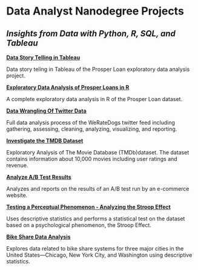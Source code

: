 
# Data Analyst Nanodegree Projects
## *Insights from Data with Python, R, SQL, and Tableau*

**[Data Story Telling in Tableau](https://github.com/mpetersen000/DataAnalystNanodegreeProjects/tree/master/ExploratoryDataAnalysisInR)**

Data story teling in Tableau of the Prosper Loan exploratory data analysis project.

**[Exploratory Data Analysis of Prosper Loans in R](https://github.com/mpetersen000/DataAnalystNanodegreeProjects/tree/master/ExploratoryDataAnalysisInR)**

A complete exploratory data analysis in R of the Prosper Loan dataset.

**[Data Wrangling Of Twitter Data](https://github.com/mpetersen000/DataAnalystNanodegreeProjects/tree/master/DataWranglingOfTwitter_WeRateDogs)**

Full data analysis process of the WeRateDogs twitter feed including gathering, assessing, cleaning, analyzing, visualizing, and reporting. 

**[Investigate the TMDB Dataset](https://github.com/mpetersen000/DataAnalystNanodegreeProjects/tree/master/InvestigateTMDBDataset)**

Exploratory Analysis of  The Movie Database (TMDb)dataset.  The dataset contains information about 10,000 movies including user ratings and revenue.

**[Analyze A/B Test Results](https://github.com/mpetersen000/DataAnalystNanodegreeProjects/tree/master/AnalyzeABTestResults)**

Analyzes and reports on the results of an A/B test run by an e-commerce website. 

**[Testing a Perceptual Phenomenon - Analyzing the Stroop Effect](https://github.com/mpetersen000/DataAnalystNanodegreeProjects/tree/master/TestPerceptualPhenomenon)**

Uses descriptive statistics and performs a statistical test on the dataset based on a psychological phenomenon, the Stroop Effect.

**[Bike Share Data Analysis](https://github.com/mpetersen000/DataAnalystNanodegreeProjects/tree/master/BikeShare)**

Explores data related to bike share systems for three major cities in the United States—Chicago, New York City, and Washington using descriptive statistics.
